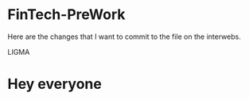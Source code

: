 # FinTech-PreWork
Here are the changes that I want to commit to the file on the interwebs. 

LIGMA

<h1>
Hey everyone
